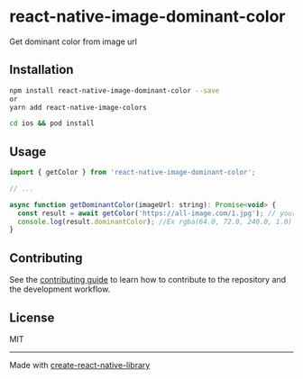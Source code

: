 # react-native-image-dominant-color

Get dominant color from image url

## Installation

```sh
npm install react-native-image-dominant-color --save
or
yarn add react-native-image-colors

cd ios && pod install
```

## Usage

```js
import { getColor } from 'react-native-image-dominant-color';

// ...

async function getDominantColor(imageUrl: string): Promise<void> {
  const result = await getColor('https://all-image.com/1.jpg'); // your image url
  console.log(result.dominantColor); //Ex rgba(64.0, 72.0, 240.0, 1.0)
}
```

## Contributing

See the [contributing guide](CONTRIBUTING.md) to learn how to contribute to the repository and the development workflow.

## License

MIT

---

Made with [create-react-native-library](https://github.com/callstack/react-native-builder-bob)
